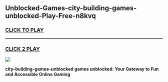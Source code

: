 
## Unblocked-Games-city-building-games-unblocked-Play-Free-n8kvq
<h3>
<a href="https://premium76.site?title=city-building-games-unblocked&ref=21A">CLICK TO PLAY</a></h3>
<hr>

<h3>
<a href="https://premium76.site?title=city-building-games-unblocked&ref=21A">CLICK 2 PLAY</a>
  
</h3>

<a href="https://premium76.site?title=city-building-games-unblocked&ref=21A"><img src="https://clearcache.store/games.png"></a>


**city-building-games-unblocked games unblocked: Your Gateway to Fun and Accessible Online Gaming**

